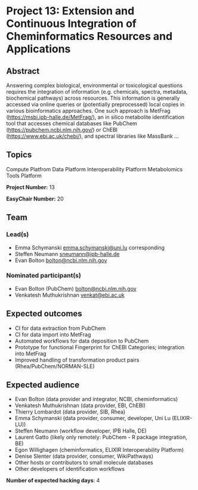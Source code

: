 # Project 13: Extension and Continuous Integration of Cheminformatics Resources and Applications

## Abstract

Answering complex biological, environmental or toxicological questions requires the integration of information (e.g. chemicals, spectra, metadata, biochemical pathways) across resources. This information is generally accessed via online queries or (potentially preprocessed) local copies in various bioinformatics approaches. One such approach is MetFrag (https://msbi.ipb-halle.de/MetFrag/), an in silico metabolite identification tool that accesses chemical databases like PubChem (https://pubchem.ncbi.nlm.nih.gov/) or ChEBI (https://www.ebi.ac.uk/chebi/), and spectral libraries like MassBank ...

## Topics

Compute Platfrom
 Data Platform
 Interoperability Platform
 Metabolomics
 Tools Platform

**Project Number:** 13



**EasyChair Number:** 20

## Team

### Lead(s)

* Emma Schymanski emma.schymanski@uni.lu corresponding
* Steffen Neumann sneumann@ipb-halle.de
* Evan Bolton bolton@ncbi.nlm.nih.gov

### Nominated participant(s)

* Evan Bolton (PubChem) <bolton@ncbi.nlm.nih.gov>
* Venkatesh Muthukrishnan <venkat@ebi.ac.uk>

## Expected outcomes

* CI for data extraction from PubChem
* CI for data import into MetFrag
* Automated workflows for data deposition to PubChem
* Prototype for functional Fingerprint for ChEBI Categories; integration into MetFrag
* Improved handling of transformation product pairs (Rhea/PubChem/NORMAN-SLE)

## Expected audience

* Evan Bolton (data provider and integrator, NCBI, cheminformatics)
* Venkatesh Muthukrishnan (data provider, EBI, ChEBI)
* Thierry Lombardot (data provider, SIB, Rhea)
* Emma Schymanski (data provider, consumer, developer, Uni Lu (ELIXIR-LU))
* Steffen Neumann (workflow developer, IPB Halle, DE)
* Laurent Gatto (likely only remotely: PubChem - R package integration, BE)
* Egon Willighagen (cheminformatics, ELIXIR Interoperability Platform)
* Denise Slenter (data provider, consumer, WikiPathways)
* Other hosts or contributors to small molecule databases
* Other developers of identification workflows

**Number of expected hacking days**: 4

